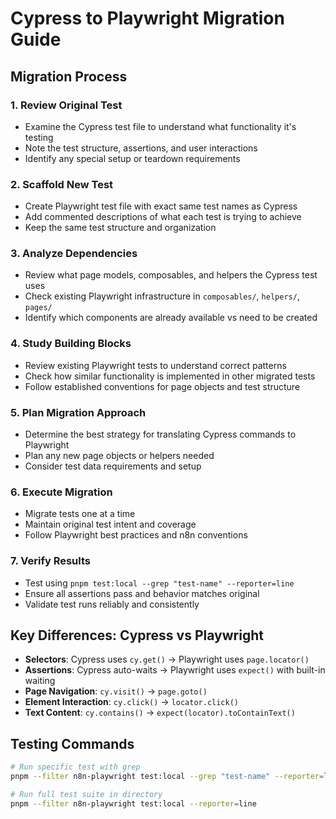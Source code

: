 # Cypress to Playwright Migration Guide

## Migration Process

### 1. Review Original Test
- Examine the Cypress test file to understand what functionality it's testing
- Note the test structure, assertions, and user interactions
- Identify any special setup or teardown requirements

### 2. Scaffold New Test
- Create Playwright test file with exact same test names as Cypress
- Add commented descriptions of what each test is trying to achieve
- Keep the same test structure and organization

### 3. Analyze Dependencies
- Review what page models, composables, and helpers the Cypress test uses
- Check existing Playwright infrastructure in `composables/`, `helpers/`, `pages/`
- Identify which components are already available vs need to be created

### 4. Study Building Blocks
- Review existing Playwright tests to understand correct patterns
- Check how similar functionality is implemented in other migrated tests
- Follow established conventions for page objects and test structure

### 5. Plan Migration Approach
- Determine the best strategy for translating Cypress commands to Playwright
- Plan any new page objects or helpers needed
- Consider test data requirements and setup

### 6. Execute Migration
- Migrate tests one at a time
- Maintain original test intent and coverage
- Follow Playwright best practices and n8n conventions

### 7. Verify Results
- Test using `pnpm test:local --grep "test-name" --reporter=line`
- Ensure all assertions pass and behavior matches original
- Validate test runs reliably and consistently

## Key Differences: Cypress vs Playwright

- **Selectors**: Cypress uses `cy.get()` → Playwright uses `page.locator()`
- **Assertions**: Cypress auto-waits → Playwright uses `expect()` with built-in waiting
- **Page Navigation**: `cy.visit()` → `page.goto()`
- **Element Interaction**: `cy.click()` → `locator.click()`
- **Text Content**: `cy.contains()` → `expect(locator).toContainText()`

## Testing Commands

```bash
# Run specific test with grep
pnpm --filter n8n-playwright test:local --grep "test-name" --reporter=line

# Run full test suite in directory
pnpm --filter n8n-playwright test:local --reporter=line
```
